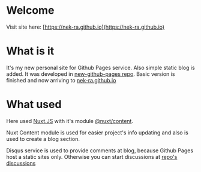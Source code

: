 # Welcome

Visit site here: [https://nek-ra.github.io](https://nek-ra.github.io)

# What is it

It's my new personal site for Github Pages service. Also simple static blog is added.
It was developed in [new-github-pages repo](https://github.com/nek-ra/new-github-pages). Basic version is finished and now arriving to [nek-ra.github.io](https://nek-ra.github.io)

# What used

Here used [Nuxt.JS](https://nuxtjs.org/) with it's module [@nuxt/content](https://content.nuxtjs.org/).

Nuxt Content module is used for easier project's info updating and also is used to create a blog section.

Disqus service is used to provide comments at blog, because Github Pages host a static sites only. Otherwise you can start discussions at [repo's discussions](https://github.com/NEK-RA/nek-ra.github.io/discussions)

